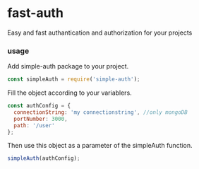 # fast-auth

Easy and fast authantication and authorization for your projects

### usage

Add simple-auth package to your project.

```javascript
const simpleAuth = require('simple-auth');
```

Fill the object according to your variablers.

```javascript
const authConfig = {
  connectionString: 'my connectionstring', //only mongoDB
  portNumber: 3000,
  path: '/user'
};
```

Then use this object as a parameter of the simpleAuth function.

```javascript
simpleAuth(authConfig);
```
